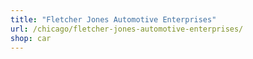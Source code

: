 ```yaml
---
title: "Fletcher Jones Automotive Enterprises"
url: /chicago/fletcher-jones-automotive-enterprises/
shop: car
---
```

